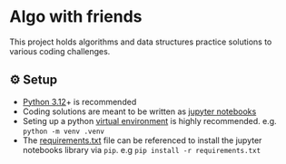 # Algo with friends

This project holds algorithms and data structures practice solutions to various coding challenges.

## ⚙ Setup

- [Python 3.12](https://www.python.org/downloads/)+ is recommended
- Coding solutions are meant to be written as [jupyter notebooks](https://jupyter.org/)
- Seting up a python [virtual environment](https://docs.python.org/3/library/venv.html) is highly recommended. e.g. `python -m venv .venv`
- The [requirements.txt](./requirements.txt) file can be referenced to install the jupyter notebooks library via `pip`. e.g `pip install -r requirements.txt`